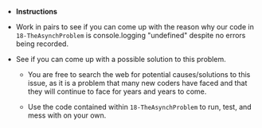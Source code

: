 * **Instructions**

* Work in pairs to see if you can come up with the reason why our code in `18-TheAsynchProblem` is console.logging "undefined" despite no errors being recorded.

* See if you can come up with a possible solution to this problem.

  * You are free to search the web for potential causes/solutions to this issue, as it is a problem that many new coders have faced and that they will continue to face for years and years to come.

  * Use the code contained within `18-TheAsynchProblem` to run, test, and mess with on your own.
  
